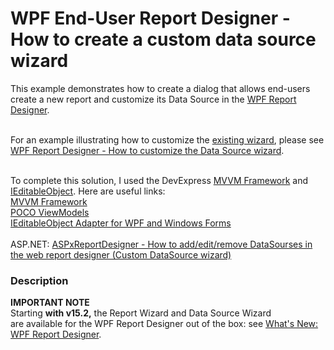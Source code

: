 # WPF End-User Report Designer - How to create a custom data source wizard


This example demonstrates how to create a dialog that allows end-users create a new report and customize its Data Source in the <a href="https://community.devexpress.com/blogs/thinking/archive/2015/05/20/wpf-report-designer-ctp-1-coming-soon-in-v15-1.aspx">WPF Report Designer</a>.<br><br>
<p>For an example illustrating how to customize the <a href="https://documentation.devexpress.com/#XtraReports/CustomDocument114841">existing wizard</a>, please see <a href="https://www.devexpress.com/Support/Center/Question/Details/T456882">WPF Report Designer - How to customize the Data Source wizard</a>.</p>
<br>To complete this solution, I used the DevExpress <a href="https://documentation.devexpress.com/#WPF/CustomDocument15112">MVVM Framework</a> and <a href="https://msdn.microsoft.com/en-us/library/system.componentmodel.ieditableobject.aspx">IEditableObject</a>. Here are useful links:<br><a href="https://documentation.devexpress.com/#WPF/CustomDocument15112">MVVM Framework</a> <br><a href="https://documentation.devexpress.com/#WPF/CustomDocument17352">POCO ViewModels</a> <br><a href="http://paulstovell.com/blog/editable-object-adapter">IEditableObject Adapter for WPF and Windows Forms</a> <br><br>ASP.NET: <a href="https://www.devexpress.com/Support/Center/p/T196136">ASPxReportDesigner - How to add/edit/remove DataSourses in the web report designer (Custom DataSource wizard)</a>


<h3>Description</h3>

<strong>IMPORTANT NOTE<br></strong>Starting <strong>with v15.2,</strong> the&nbsp;Report Wizard and Data Source Wizard are&nbsp;available for the&nbsp;WPF Report Designer out of the box: see&nbsp;<a href="https://www.devexpress.com/Subscriptions/New-2015.xml?product=reporting">What's New: WPF Report Designer</a>.

<br/>


